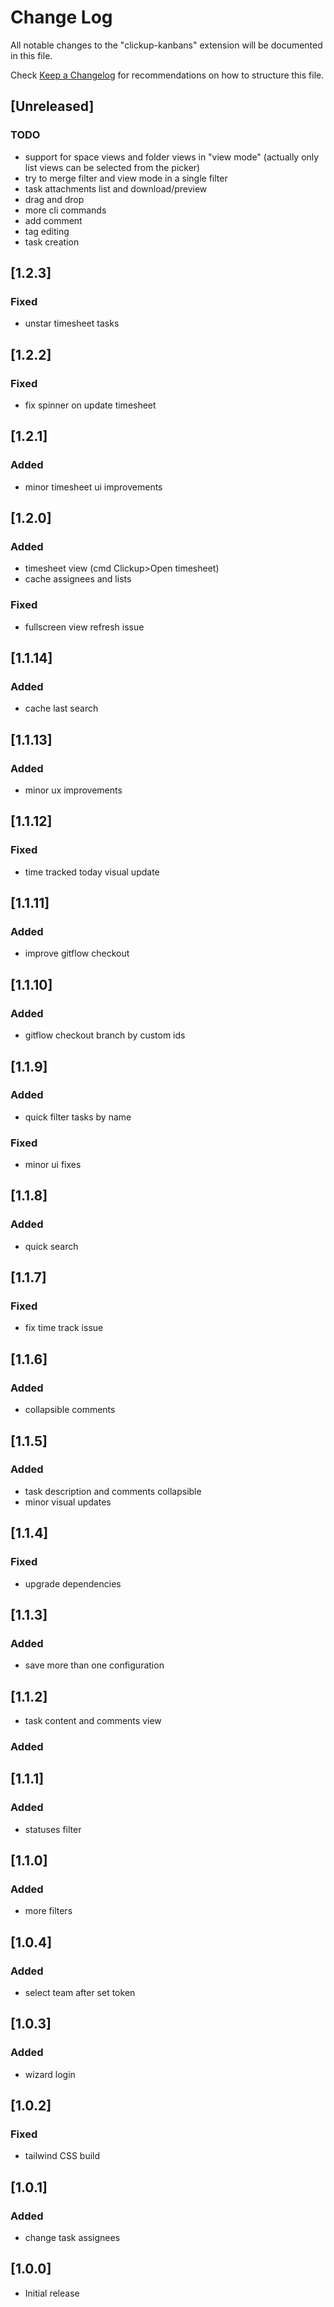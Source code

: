 # Change Log

All notable changes to the "clickup-kanbans" extension will be documented in this file.

Check [Keep a Changelog](http://keepachangelog.com/) for recommendations on how to structure this file.

## [Unreleased]

### TODO

- support for space views and folder views in "view mode" (actually only list views can be selected from the picker)
- try to merge filter and view mode in a single filter
- task attachments list and download/preview
- drag and drop
- more cli commands
- add comment
- tag editing
- task creation

## [1.2.3]

### Fixed

- unstar timesheet tasks

## [1.2.2]

### Fixed

- fix spinner on update timesheet

## [1.2.1]

### Added

- minor timesheet ui improvements

## [1.2.0]

### Added

- timesheet view (cmd Clickup>Open timesheet)
- cache assignees and lists

### Fixed

- fullscreen view refresh issue

## [1.1.14]

### Added

- cache last search

## [1.1.13]

### Added

- minor ux improvements

## [1.1.12]

### Fixed

- time tracked today visual update

## [1.1.11]

### Added

- improve gitflow checkout

## [1.1.10]

### Added

- gitflow checkout branch by custom ids

## [1.1.9]

### Added

- quick filter tasks by name

### Fixed

- minor ui fixes

## [1.1.8]

### Added

- quick search

## [1.1.7]

### Fixed

- fix time track issue

## [1.1.6]

### Added

- collapsible comments

## [1.1.5]

### Added

- task description and comments collapsible
- minor visual updates

## [1.1.4]

### Fixed

- upgrade dependencies

## [1.1.3]

### Added

- save more than one configuration

## [1.1.2]

- task content and comments view

### Added

## [1.1.1]

### Added

- statuses filter

## [1.1.0]

### Added

- more filters

## [1.0.4]

### Added

- select team after set token

## [1.0.3]

### Added

- wizard login

## [1.0.2]

### Fixed

- tailwind CSS build

## [1.0.1]

### Added

- change task assignees

## [1.0.0]

- Initial release

